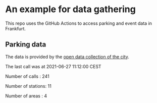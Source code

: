 # An example for data gathering

This repo uses the GitHub Actions to access parking and event data in Frankfurt.

## Parking data
The data is provided by the [open data collection of the city](https://www.offenedaten.frankfurt.de/).

The last call was at 2021-06-27 11:12:00 CEST

Number of calls   : 241

Number of stations:  11

Number of areas   :   4

